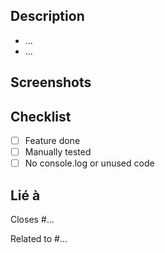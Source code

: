 ## Description

<!-- Clearly describe what this PR does: feature added, bug fixed, code refactored, etc. -->

- ...
- ...

## Screenshots <!--(if UI is affected)-->

<!-- Add screenshots if this PR changes the user interface. -->

## Checklist

- [ ] Feature done
- [ ] Manually tested
- [ ] No console.log or unused code

## Lié à

<!-- List related or to-be-closed issues here -->

Closes #... <!-- Will close issue #... once merged -->

Related to #... <!-- Links to issue #7 without closing it -->